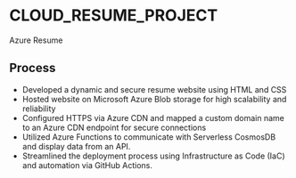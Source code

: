 # CLOUD_RESUME_PROJECT
Azure Resume

## Process
- Developed a dynamic and secure resume website using HTML and CSS
- Hosted website on Microsoft Azure Blob storage for high scalability and reliability
- Configured HTTPS via Azure CDN and mapped a custom domain name to an Azure CDN endpoint for secure connections
- Utilized Azure Functions to communicate with Serverless CosmosDB and display data from an API.
- Streamlined the deployment process using Infrastructure as Code (IaC) and automation via GitHub Actions.

